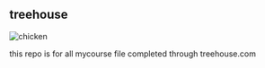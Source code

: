 ## treehouse

![chicken](https://user-images.githubusercontent.com/30186471/95847686-eb352d00-0d44-11eb-97ca-b00ee75f614b.jpg)


this repo is for all mycourse file completed through treehouse.com
